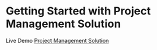 # Getting Started with Project Management Solution

Live Demo [Project Management Solution](https://projectmanagementsolution.netlify.app/)
